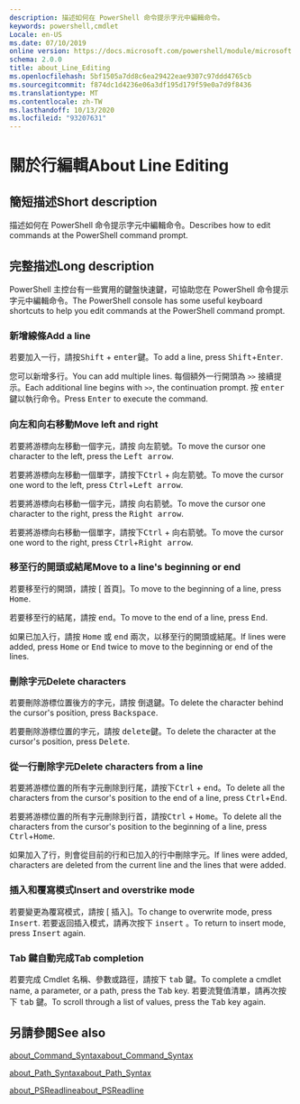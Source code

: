 ```yaml
---
description: 描述如何在 PowerShell 命令提示字元中編輯命令。
keywords: powershell,cmdlet
Locale: en-US
ms.date: 07/10/2019
online version: https://docs.microsoft.com/powershell/module/microsoft.powershell.core/about/about_line_editing?view=powershell-5.1&WT.mc_id=ps-gethelp
schema: 2.0.0
title: about_Line_Editing
ms.openlocfilehash: 5bf1505a7dd8c6ea29422eae9307c97ddd4765cb
ms.sourcegitcommit: f874dc1d4236e06a3df195d179f59e0a7d9f8436
ms.translationtype: MT
ms.contentlocale: zh-TW
ms.lasthandoff: 10/13/2020
ms.locfileid: "93207631"
---
```

# <a name="about-line-editing"></a><span data-ttu-id="c7fad-104">關於行編輯</span><span class="sxs-lookup"><span data-stu-id="c7fad-104">About Line Editing</span></span>

## <a name="short-description"></a><span data-ttu-id="c7fad-105">簡短描述</span><span class="sxs-lookup"><span data-stu-id="c7fad-105">Short description</span></span>

<span data-ttu-id="c7fad-106">描述如何在 PowerShell 命令提示字元中編輯命令。</span><span class="sxs-lookup"><span data-stu-id="c7fad-106">Describes how to edit commands at the PowerShell command prompt.</span></span>

## <a name="long-description"></a><span data-ttu-id="c7fad-107">完整描述</span><span class="sxs-lookup"><span data-stu-id="c7fad-107">Long description</span></span>

<span data-ttu-id="c7fad-108">PowerShell 主控台有一些實用的鍵盤快速鍵，可協助您在 PowerShell 命令提示字元中編輯命令。</span><span class="sxs-lookup"><span data-stu-id="c7fad-108">The PowerShell console has some useful keyboard shortcuts to help you edit commands at the PowerShell command prompt.</span></span>

### <a name="add-a-line"></a><span data-ttu-id="c7fad-109">新增線條</span><span class="sxs-lookup"><span data-stu-id="c7fad-109">Add a line</span></span>

<span data-ttu-id="c7fad-110">若要加入一行，請按<kbd>Shift</kbd> + <kbd>enter</kbd>鍵。</span><span class="sxs-lookup"><span data-stu-id="c7fad-110">To add a line, press <kbd>Shift</kbd>+<kbd>Enter</kbd>.</span></span>

<span data-ttu-id="c7fad-111">您可以新增多行。</span><span class="sxs-lookup"><span data-stu-id="c7fad-111">You can add multiple lines.</span></span> <span data-ttu-id="c7fad-112">每個額外一行開頭為 `>>` 接續提示。</span><span class="sxs-lookup"><span data-stu-id="c7fad-112">Each additional line begins with `>>`, the continuation prompt.</span></span> <span data-ttu-id="c7fad-113">按 <kbd>enter</kbd> 鍵以執行命令。</span><span class="sxs-lookup"><span data-stu-id="c7fad-113">Press <kbd>Enter</kbd> to execute the command.</span></span>

### <a name="move-left-and-right"></a><span data-ttu-id="c7fad-114">向左和向右移動</span><span class="sxs-lookup"><span data-stu-id="c7fad-114">Move left and right</span></span>

<span data-ttu-id="c7fad-115">若要將游標向左移動一個字元，請按 <kbd>向左箭</kbd>號。</span><span class="sxs-lookup"><span data-stu-id="c7fad-115">To move the cursor one character to the left, press the <kbd>Left arrow</kbd>.</span></span>

<span data-ttu-id="c7fad-116">若要將游標向左移動一個單字，請按下<kbd>Ctrl</kbd> + <kbd>向左箭</kbd>號。</span><span class="sxs-lookup"><span data-stu-id="c7fad-116">To move the cursor one word to the left, press <kbd>Ctrl</kbd>+<kbd>Left arrow</kbd>.</span></span>

<span data-ttu-id="c7fad-117">若要將游標向右移動一個字元，請按 <kbd>向右箭</kbd>號。</span><span class="sxs-lookup"><span data-stu-id="c7fad-117">To move the cursor one character to the right, press the <kbd>Right arrow</kbd>.</span></span>

<span data-ttu-id="c7fad-118">若要將游標向右移動一個單字，請按下<kbd>Ctrl</kbd> + <kbd>向右箭</kbd>號。</span><span class="sxs-lookup"><span data-stu-id="c7fad-118">To move the cursor one word to the right, press <kbd>Ctrl</kbd>+<kbd>Right arrow</kbd>.</span></span>

### <a name="move-to-a-lines-beginning-or-end"></a><span data-ttu-id="c7fad-119">移至行的開頭或結尾</span><span class="sxs-lookup"><span data-stu-id="c7fad-119">Move to a line's beginning or end</span></span>

<span data-ttu-id="c7fad-120">若要移至行的開頭，請按 [ <kbd>首頁</kbd>]。</span><span class="sxs-lookup"><span data-stu-id="c7fad-120">To move to the beginning of a line, press <kbd>Home</kbd>.</span></span>

<span data-ttu-id="c7fad-121">若要移至行的結尾，請按 <kbd>end</kbd>。</span><span class="sxs-lookup"><span data-stu-id="c7fad-121">To move to the end of a line, press <kbd>End</kbd>.</span></span>

<span data-ttu-id="c7fad-122">如果已加入行，請按 <kbd>Home</kbd> 或 <kbd>end</kbd> 兩次，以移至行的開頭或結尾。</span><span class="sxs-lookup"><span data-stu-id="c7fad-122">If lines were added, press <kbd>Home</kbd> or <kbd>End</kbd> twice to move to the beginning or end of the lines.</span></span>

### <a name="delete-characters"></a><span data-ttu-id="c7fad-123">刪除字元</span><span class="sxs-lookup"><span data-stu-id="c7fad-123">Delete characters</span></span>

<span data-ttu-id="c7fad-124">若要刪除游標位置後方的字元，請按 <kbd>倒退鍵</kbd>。</span><span class="sxs-lookup"><span data-stu-id="c7fad-124">To delete the character behind the cursor's position, press <kbd>Backspace</kbd>.</span></span>

<span data-ttu-id="c7fad-125">若要刪除游標位置的字元，請按 <kbd>delete</kbd>鍵。</span><span class="sxs-lookup"><span data-stu-id="c7fad-125">To delete the character at the cursor's position, press <kbd>Delete</kbd>.</span></span>

### <a name="delete-characters-from-a-line"></a><span data-ttu-id="c7fad-126">從一行刪除字元</span><span class="sxs-lookup"><span data-stu-id="c7fad-126">Delete characters from a line</span></span>

<span data-ttu-id="c7fad-127">若要將游標位置的所有字元刪除到行尾，請按下<kbd>Ctrl</kbd> + <kbd>end</kbd>。</span><span class="sxs-lookup"><span data-stu-id="c7fad-127">To delete all the characters from the cursor's position to the end of a line, press <kbd>Ctrl</kbd>+<kbd>End</kbd>.</span></span>

<span data-ttu-id="c7fad-128">若要將游標位置的所有字元刪除到行首，請按<kbd>Ctrl</kbd> + <kbd>Home</kbd>。</span><span class="sxs-lookup"><span data-stu-id="c7fad-128">To delete all the characters from the cursor's position to the beginning of a line, press <kbd>Ctrl</kbd>+<kbd>Home</kbd>.</span></span>

<span data-ttu-id="c7fad-129">如果加入了行，則會從目前的行和已加入的行中刪除字元。</span><span class="sxs-lookup"><span data-stu-id="c7fad-129">If lines were added, characters are deleted from the current line and the lines that were added.</span></span>

### <a name="insert-and-overstrike-mode"></a><span data-ttu-id="c7fad-130">插入和覆寫模式</span><span class="sxs-lookup"><span data-stu-id="c7fad-130">Insert and overstrike mode</span></span>

<span data-ttu-id="c7fad-131">若要變更為覆寫模式，請按 [ <kbd>插入</kbd>]。</span><span class="sxs-lookup"><span data-stu-id="c7fad-131">To change to overwrite mode, press <kbd>Insert</kbd>.</span></span> <span data-ttu-id="c7fad-132">若要返回插入模式，請再次按下 <kbd>insert</kbd> 。</span><span class="sxs-lookup"><span data-stu-id="c7fad-132">To return to insert mode, press <kbd>Insert</kbd> again.</span></span>

### <a name="tab-completion"></a><span data-ttu-id="c7fad-133">Tab 鍵自動完成</span><span class="sxs-lookup"><span data-stu-id="c7fad-133">Tab completion</span></span>

<span data-ttu-id="c7fad-134">若要完成 Cmdlet 名稱、參數或路徑，請按下 <kbd>tab</kbd> 鍵。</span><span class="sxs-lookup"><span data-stu-id="c7fad-134">To complete a cmdlet name, a parameter, or a path, press the <kbd>Tab</kbd> key.</span></span> <span data-ttu-id="c7fad-135">若要流覽值清單，請再次按下 <kbd>tab</kbd> 鍵。</span><span class="sxs-lookup"><span data-stu-id="c7fad-135">To scroll through a list of values, press the <kbd>Tab</kbd> key again.</span></span>

## <a name="see-also"></a><span data-ttu-id="c7fad-136">另請參閱</span><span class="sxs-lookup"><span data-stu-id="c7fad-136">See also</span></span>

[<span data-ttu-id="c7fad-137">about_Command_Syntax</span><span class="sxs-lookup"><span data-stu-id="c7fad-137">about_Command_Syntax</span></span>](about_Command_Syntax.md)

[<span data-ttu-id="c7fad-138">about_Path_Syntax</span><span class="sxs-lookup"><span data-stu-id="c7fad-138">about_Path_Syntax</span></span>](about_Path_Syntax.md)

[<span data-ttu-id="c7fad-139">about_PSReadline</span><span class="sxs-lookup"><span data-stu-id="c7fad-139">about_PSReadline</span></span>](../../PSReadline/About/about_PSReadline.md)
